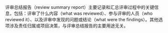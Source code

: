 评审总结报告（review summary report）主要记录和汇总评审过程中的关键信息，包括：评审了什么内容（what was reviewed）、参与评审的人员（who reviewed it）、以及评审中发现的问题或结论（what were the findings）。其他选项涉及责任归属或项目决策，与评审总结报告的主要用途无关。